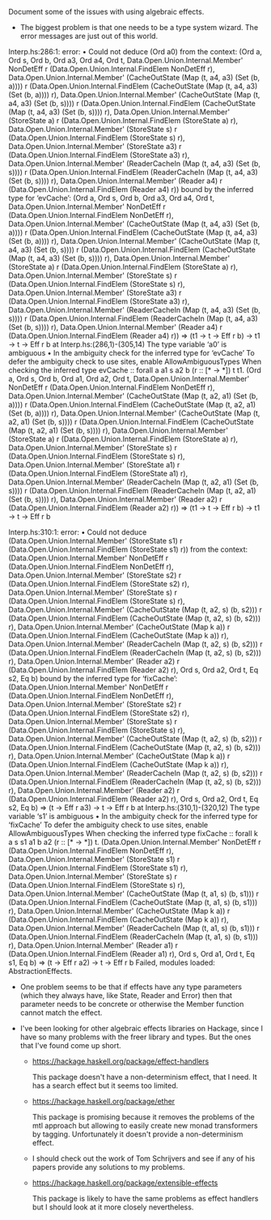 Document some of the issues with using algebraic effects.

* The biggest problem is that one needs to be a type system wizard.
  The error messages are just out of this world.

Interp.hs:286:1: error:
    • Could not deduce (Ord a0)
      from the context: (Ord a,
                         Ord s,
                         Ord b,
                         Ord a3,
                         Ord a4,
                         Ord t,
                         Data.Open.Union.Internal.Member'
                           NonDetEff r (Data.Open.Union.Internal.FindElem NonDetEff r),
                         Data.Open.Union.Internal.Member'
                           (CacheOutState (Map (t, a4, a3) (Set (b, a))))
                           r
                           (Data.Open.Union.Internal.FindElem
                              (CacheOutState (Map (t, a4, a3) (Set (b, a)))) r),
                         Data.Open.Union.Internal.Member'
                           (CacheOutState (Map (t, a4, a3) (Set (b, s))))
                           r
                           (Data.Open.Union.Internal.FindElem
                              (CacheOutState (Map (t, a4, a3) (Set (b, s)))) r),
                         Data.Open.Union.Internal.Member'
                           (StoreState a)
                           r
                           (Data.Open.Union.Internal.FindElem (StoreState a) r),
                         Data.Open.Union.Internal.Member'
                           (StoreState s)
                           r
                           (Data.Open.Union.Internal.FindElem (StoreState s) r),
                         Data.Open.Union.Internal.Member'
                           (StoreState a3)
                           r
                           (Data.Open.Union.Internal.FindElem (StoreState a3) r),
                         Data.Open.Union.Internal.Member'
                           (ReaderCacheIn (Map (t, a4, a3) (Set (b, s))))
                           r
                           (Data.Open.Union.Internal.FindElem
                              (ReaderCacheIn (Map (t, a4, a3) (Set (b, s)))) r),
                         Data.Open.Union.Internal.Member'
                           (Reader a4) r (Data.Open.Union.Internal.FindElem (Reader a4) r))
        bound by the inferred type for ‘evCache’:
                   (Ord a, Ord s, Ord b, Ord a3, Ord a4, Ord t,
                    Data.Open.Union.Internal.Member'
                      NonDetEff r (Data.Open.Union.Internal.FindElem NonDetEff r),
                    Data.Open.Union.Internal.Member'
                      (CacheOutState (Map (t, a4, a3) (Set (b, a))))
                      r
                      (Data.Open.Union.Internal.FindElem
                         (CacheOutState (Map (t, a4, a3) (Set (b, a)))) r),
                    Data.Open.Union.Internal.Member'
                      (CacheOutState (Map (t, a4, a3) (Set (b, s))))
                      r
                      (Data.Open.Union.Internal.FindElem
                         (CacheOutState (Map (t, a4, a3) (Set (b, s)))) r),
                    Data.Open.Union.Internal.Member'
                      (StoreState a)
                      r
                      (Data.Open.Union.Internal.FindElem (StoreState a) r),
                    Data.Open.Union.Internal.Member'
                      (StoreState s)
                      r
                      (Data.Open.Union.Internal.FindElem (StoreState s) r),
                    Data.Open.Union.Internal.Member'
                      (StoreState a3)
                      r
                      (Data.Open.Union.Internal.FindElem (StoreState a3) r),
                    Data.Open.Union.Internal.Member'
                      (ReaderCacheIn (Map (t, a4, a3) (Set (b, s))))
                      r
                      (Data.Open.Union.Internal.FindElem
                         (ReaderCacheIn (Map (t, a4, a3) (Set (b, s)))) r),
                    Data.Open.Union.Internal.Member'
                      (Reader a4) r (Data.Open.Union.Internal.FindElem (Reader a4) r)) =>
                   (t1 -> t -> Eff r b) -> t1 -> t -> Eff r b
        at Interp.hs:(286,1)-(305,14)
      The type variable ‘a0’ is ambiguous
    • In the ambiguity check for the inferred type for ‘evCache’
      To defer the ambiguity check to use sites, enable AllowAmbiguousTypes
      When checking the inferred type
        evCache :: forall a a1 s a2 b (r :: [* -> *]) t t1.
                   (Ord a, Ord s, Ord b, Ord a1, Ord a2, Ord t,
                    Data.Open.Union.Internal.Member'
                      NonDetEff r (Data.Open.Union.Internal.FindElem NonDetEff r),
                    Data.Open.Union.Internal.Member'
                      (CacheOutState (Map (t, a2, a1) (Set (b, a))))
                      r
                      (Data.Open.Union.Internal.FindElem
                         (CacheOutState (Map (t, a2, a1) (Set (b, a)))) r),
                    Data.Open.Union.Internal.Member'
                      (CacheOutState (Map (t, a2, a1) (Set (b, s))))
                      r
                      (Data.Open.Union.Internal.FindElem
                         (CacheOutState (Map (t, a2, a1) (Set (b, s)))) r),
                    Data.Open.Union.Internal.Member'
                      (StoreState a)
                      r
                      (Data.Open.Union.Internal.FindElem (StoreState a) r),
                    Data.Open.Union.Internal.Member'
                      (StoreState s)
                      r
                      (Data.Open.Union.Internal.FindElem (StoreState s) r),
                    Data.Open.Union.Internal.Member'
                      (StoreState a1)
                      r
                      (Data.Open.Union.Internal.FindElem (StoreState a1) r),
                    Data.Open.Union.Internal.Member'
                      (ReaderCacheIn (Map (t, a2, a1) (Set (b, s))))
                      r
                      (Data.Open.Union.Internal.FindElem
                         (ReaderCacheIn (Map (t, a2, a1) (Set (b, s)))) r),
                    Data.Open.Union.Internal.Member'
                      (Reader a2) r (Data.Open.Union.Internal.FindElem (Reader a2) r)) =>
                   (t1 -> t -> Eff r b) -> t1 -> t -> Eff r b

Interp.hs:310:1: error:
    • Could not deduce (Data.Open.Union.Internal.Member'
                          (StoreState s1)
                          r
                          (Data.Open.Union.Internal.FindElem (StoreState s1) r))
      from the context: (Data.Open.Union.Internal.Member'
                           NonDetEff r (Data.Open.Union.Internal.FindElem NonDetEff r),
                         Data.Open.Union.Internal.Member'
                           (StoreState s2)
                           r
                           (Data.Open.Union.Internal.FindElem (StoreState s2) r),
                         Data.Open.Union.Internal.Member'
                           (StoreState s)
                           r
                           (Data.Open.Union.Internal.FindElem (StoreState s) r),
                         Data.Open.Union.Internal.Member'
                           (CacheOutState (Map (t, a2, s) (b, s2)))
                           r
                           (Data.Open.Union.Internal.FindElem
                              (CacheOutState (Map (t, a2, s) (b, s2))) r),
                         Data.Open.Union.Internal.Member'
                           (CacheOutState (Map k a))
                           r
                           (Data.Open.Union.Internal.FindElem (CacheOutState (Map k a)) r),
                         Data.Open.Union.Internal.Member'
                           (ReaderCacheIn (Map (t, a2, s) (b, s2)))
                           r
                           (Data.Open.Union.Internal.FindElem
                              (ReaderCacheIn (Map (t, a2, s) (b, s2))) r),
                         Data.Open.Union.Internal.Member'
                           (Reader a2) r (Data.Open.Union.Internal.FindElem (Reader a2) r),
                         Ord s,
                         Ord a2,
                         Ord t,
                         Eq s2,
                         Eq b)
        bound by the inferred type for ‘fixCache’:
                   (Data.Open.Union.Internal.Member'
                      NonDetEff r (Data.Open.Union.Internal.FindElem NonDetEff r),
                    Data.Open.Union.Internal.Member'
                      (StoreState s2)
                      r
                      (Data.Open.Union.Internal.FindElem (StoreState s2) r),
                    Data.Open.Union.Internal.Member'
                      (StoreState s)
                      r
                      (Data.Open.Union.Internal.FindElem (StoreState s) r),
                    Data.Open.Union.Internal.Member'
                      (CacheOutState (Map (t, a2, s) (b, s2)))
                      r
                      (Data.Open.Union.Internal.FindElem
                         (CacheOutState (Map (t, a2, s) (b, s2))) r),
                    Data.Open.Union.Internal.Member'
                      (CacheOutState (Map k a))
                      r
                      (Data.Open.Union.Internal.FindElem (CacheOutState (Map k a)) r),
                    Data.Open.Union.Internal.Member'
                      (ReaderCacheIn (Map (t, a2, s) (b, s2)))
                      r
                      (Data.Open.Union.Internal.FindElem
                         (ReaderCacheIn (Map (t, a2, s) (b, s2))) r),
                    Data.Open.Union.Internal.Member'
                      (Reader a2) r (Data.Open.Union.Internal.FindElem (Reader a2) r),
                    Ord s, Ord a2, Ord t, Eq s2, Eq b) =>
                   (t -> Eff r a3) -> t -> Eff r b
        at Interp.hs:(310,1)-(320,12)
      The type variable ‘s1’ is ambiguous
    • In the ambiguity check for the inferred type for ‘fixCache’
      To defer the ambiguity check to use sites, enable AllowAmbiguousTypes
      When checking the inferred type
        fixCache :: forall k a s s1 a1 b a2 (r :: [* -> *]) t.
                    (Data.Open.Union.Internal.Member'
                       NonDetEff r (Data.Open.Union.Internal.FindElem NonDetEff r),
                     Data.Open.Union.Internal.Member'
                       (StoreState s1)
                       r
                       (Data.Open.Union.Internal.FindElem (StoreState s1) r),
                     Data.Open.Union.Internal.Member'
                       (StoreState s)
                       r
                       (Data.Open.Union.Internal.FindElem (StoreState s) r),
                     Data.Open.Union.Internal.Member'
                       (CacheOutState (Map (t, a1, s) (b, s1)))
                       r
                       (Data.Open.Union.Internal.FindElem
                          (CacheOutState (Map (t, a1, s) (b, s1))) r),
                     Data.Open.Union.Internal.Member'
                       (CacheOutState (Map k a))
                       r
                       (Data.Open.Union.Internal.FindElem (CacheOutState (Map k a)) r),
                     Data.Open.Union.Internal.Member'
                       (ReaderCacheIn (Map (t, a1, s) (b, s1)))
                       r
                       (Data.Open.Union.Internal.FindElem
                          (ReaderCacheIn (Map (t, a1, s) (b, s1))) r),
                     Data.Open.Union.Internal.Member'
                       (Reader a1) r (Data.Open.Union.Internal.FindElem (Reader a1) r),
                     Ord s, Ord a1, Ord t, Eq s1, Eq b) =>
                    (t -> Eff r a2) -> t -> Eff r b
Failed, modules loaded: AbstractionEffects.

* One problem seems to be that if effects have any type parameters
  (which they always have, like State, Reader and Error) then that
  parameter needs to be concrete or otherwise the Member function
  cannot match the effect.

* I've been looking for other algebraic effects libraries on Hackage,
  since I have so many problems with the freer library and types. But
  the ones that I've found come up short.

  + https://hackage.haskell.org/package/effect-handlers

    This package doesn't have a non-determinism effect, that I need. It has
    a search effect but it seems too limited.

  + https://hackage.haskell.org/package/ether

    This package is promising because it removes the problems of the
    mtl approach but allowing to easily create new monad transformers
    by tagging. Unfortunately it doesn't provide a non-determinism
    effect.

  + I should check out the work of Tom Schrijvers and see if any of his
    papers provide any solutions to my problems.

  + https://hackage.haskell.org/package/extensible-effects

    This package is likely to have the same problems as effect handlers
    but I should look at it more closely nevertheless.
    
